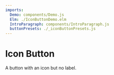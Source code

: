 ```yaml
---
imports:
  Demo: components/Demo.js
  Elm: ./IconButtonDemo.elm
  IntroParagraph: components/IntroParagraph.js
  buttonPresets: ./_iconButtonPresets.js
---
```


# Icon Button

<IntroParagraph>

A button with an icon but no label.

</IntroParagraph>

<Demo presets={buttonPresets} elm={Elm.Button.IconButtonDemo} />
